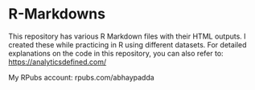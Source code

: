 # R-Markdowns
This repository has various R Markdown files with their HTML outputs. I created these while practicing in R using different datasets. For detailed explanations on the code in this repository, you can also refer to: https://analyticsdefined.com/

My RPubs account: rpubs.com/abhaypadda
